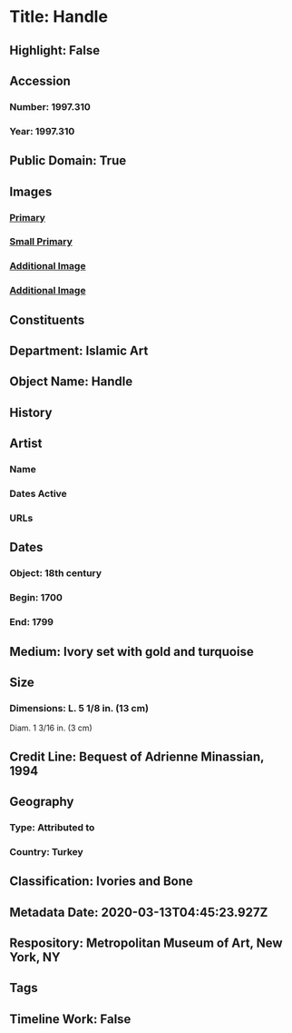 # Title: Handle
## Highlight: False
## Accession
### Number: 1997.310
### Year: 1997.310
## Public Domain: True
## Images
### [Primary](https://images.metmuseum.org/CRDImages/is/original/DP299945.jpg)
### [Small Primary](https://images.metmuseum.org/CRDImages/is/web-large/DP299945.jpg)
### [Additional Image](https://images.metmuseum.org/CRDImages/is/original/sf1997-310.jpg)
### [Additional Image](https://images.metmuseum.org/CRDImages/is/original/263460.jpg)
## Constituents
## Department: Islamic Art
## Object Name: Handle
## History
## Artist
### Name
### Dates Active
### URLs
## Dates
### Object: 18th century
### Begin: 1700
### End: 1799
## Medium: Ivory set with gold and turquoise
## Size
### Dimensions: L. 5 1/8 in. (13 cm)
Diam. 1 3/16 in. (3 cm)
## Credit Line: Bequest of Adrienne Minassian, 1994
## Geography
### Type: Attributed to
### Country: Turkey
## Classification: Ivories and Bone
## Metadata Date: 2020-03-13T04:45:23.927Z
## Respository: Metropolitan Museum of Art, New York, NY
## Tags
## Timeline Work: False